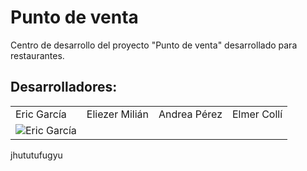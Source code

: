 <h1>Punto de venta</h1>
<p>Centro de desarrollo del proyecto "Punto de venta" desarrollado para restaurantes.</p>
<h2>Desarrolladores:</h2>
<table>
  <tr>
    <td>Eric García</td>
    <td>Eliezer Milián</td>
    <td>Andrea Pérez</td>
    <td>Elmer Collí</td>
  </tr>
  <tr>
    <td><img src="https://bolavip.com/__export/1670702633190/sites/bolavip/img/2022/12/10/cbum_1.png_242310155.png" alt="Eric García"></td>
  </tr>
</table>
<p>jhututufugyu</p>
